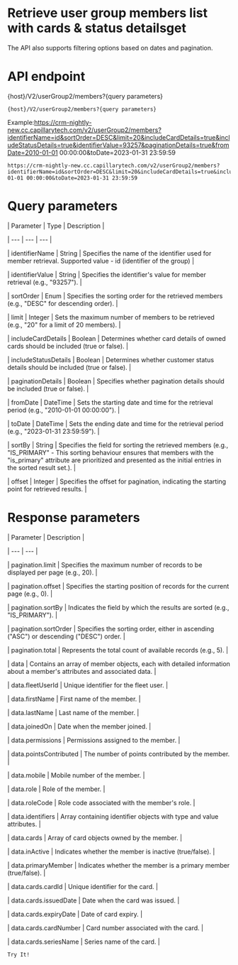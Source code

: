 # Retrieve user group members list with cards & status detailsget

The API also supports filtering options based on dates and pagination.

# API endpoint

{host}/V2/userGroup2/members?{query parameters}

```
{host}/V2/userGroup2/members?{query parameters}
```

Example:https://crm-nightly-new.cc.capillarytech.com/v2/userGroup2/members?identifierName=id&sortOrder=DESC&limit=20&includeCardDetails=true&includeStatusDetails=true&identifierValue=93257&paginationDetails=true&fromDate=2010-01-01 00:00:00&toDate=2023-01-31 23:59:59

```
https://crm-nightly-new.cc.capillarytech.com/v2/userGroup2/members?identifierName=id&sortOrder=DESC&limit=20&includeCardDetails=true&includeStatusDetails=true&identifierValue=93257&paginationDetails=true&fromDate=2010-01-01 00:00:00&toDate=2023-01-31 23:59:59
```

# Query parameters

| Parameter | Type | Description |

| --- | --- | --- |

| identifierName | String | Specifies the name of the identifier used for member retrieval. Supported value - id (identifier of the group) |

| identifierValue | String | Specifies the identifier's value for member retrieval (e.g., "93257"). |

| sortOrder | Enum | Specifies the sorting order for the retrieved members (e.g., "DESC" for descending order). |

| limit | Integer | Sets the maximum number of members to be retrieved (e.g., "20" for a limit of 20 members). |

| includeCardDetails | Boolean | Determines whether card details of owned cards should be included (true or false). |

| includeStatusDetails | Boolean | Determines whether customer status details should be included (true or false). |

| paginationDetails | Boolean | Specifies whether pagination details should be included (true or false). |

| fromDate | DateTime | Sets the starting date and time for the retrieval period (e.g., "2010-01-01 00:00:00"). |

| toDate | DateTime | Sets the ending date and time for the retrieval period (e.g., "2023-01-31 23:59:59"). |

| sortBy | String | Specifies the field for sorting the retrieved members (e.g., "IS_PRIMARY" - This sorting behaviour ensures that members with the "is_primary" attribute are prioritized and presented as the initial entries in the sorted result set.). |

| offset | Integer | Specifies the offset for pagination, indicating the starting point for retrieved results. |



# Response parameters

| Parameter | Description |

| --- | --- |

| pagination.limit | Specifies the maximum number of records to be displayed per page (e.g., 20). |

| pagination.offset | Specifies the starting position of records for the current page (e.g., 0). |

| pagination.sortBy | Indicates the field by which the results are sorted (e.g., "IS_PRIMARY"). |

| pagination.sortOrder | Specifies the sorting order, either in ascending ("ASC") or descending ("DESC") order. |

| pagination.total | Represents the total count of available records (e.g., 5). |

| data | Contains an array of member objects, each with detailed information about a member's attributes and associated data. |

| data.fleetUserId | Unique identifier for the fleet user. |

| data.firstName | First name of the member. |

| data.lastName | Last name of the member. |

| data.joinedOn | Date when the member joined. |

| data.permissions | Permissions assigned to the member. |

| data.pointsContributed | The number of points contributed by the member. |

| data.mobile | Mobile number of the member. |

| data.role | Role of the member. |

| data.roleCode | Role code associated with the member's role. |

| data.identifiers | Array containing identifier objects with type and value attributes. |

| data.cards | Array of card objects owned by the member. |

| data.inActive | Indicates whether the member is inactive (true/false). |

| data.primaryMember | Indicates whether the member is a primary member (true/false). |

| data.cards.cardId | Unique identifier for the card. |

| data.cards.issuedDate | Date when the card was issued. |

| data.cards.expiryDate | Date of card expiry. |

| data.cards.cardNumber | Card number associated with the card. |

| data.cards.seriesName | Series name of the card. |



`Try It!`